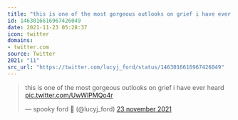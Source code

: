 ```yaml
---
title: "this is one of the most gorgeous outlooks on grief i have ever heard  https://t.co/UwWlPMQo4r"
id: 1463016616967426049
date: 2021-11-23 05:28:37
icon: twitter
domains:
- twitter.com
source: Twitter
2021: "11"
src_url: "https://twitter.com/lucyj_ford/status/1463016616967426049"
---
```

<blockquote class="twitter-tweet" data-lang="nl" data-dnt="true"><p lang="en" dir="ltr">this is one of the most gorgeous outlooks on grief i have ever heard  <a href="https://t.co/UwWlPMQo4r">pic.twitter.com/UwWlPMQo4r</a></p>&mdash; spooky ford 🎃 (@lucyj_ford) <a href="https://twitter.com/lucyj_ford/status/1463016616967426049?ref_src=twsrc%5Etfw">23 november 2021</a></blockquote>
<script async src="https://platform.twitter.com/widgets.js" charset="utf-8"></script>

